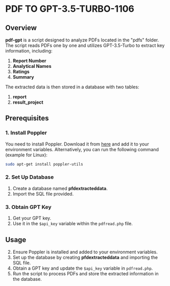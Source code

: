 # PDF TO GPT-3.5-TURBO-1106

## Overview

**pdf-gpt** is a script designed to analyze PDFs located in the "pdfs" folder. The script reads PDFs one by one and utilizes GPT-3.5-Turbo to extract key information, including:

1. **Report Number**
2. **Analytical Names**
3. **Ratings**
4. **Summary**

The extracted data is then stored in a database with two tables:

1. **report**
2. **result_project**

## Prerequisites

### 1. Install Poppler

You need to install Poppler. Download it from [here](https://github.com/Priyanshiguptaaa/OCRLinguist/blob/main/poppler-0.68.0_x86.7z) and add it to your environment variables. Alternatively, you can run the following command (example for Linux):

```bash
sudo apt-get install poppler-utils
```

### 2. Set Up Database

1. Create a database named **pfdextracteddata**.
2. Import the SQL file provided.

### 3. Obtain GPT Key

1. Get your GPT key.
2. Use it in the `$api_key` variable within the `pdfread.php` file.

## Usage

2. Ensure Poppler is installed and added to your environment variables.
3. Set up the database by creating **pfdextracteddata** and importing the SQL file.
4. Obtain a GPT key and update the `$api_key` variable in `pdfread.php`.
5. Run the script to process PDFs and store the extracted information in the database.
